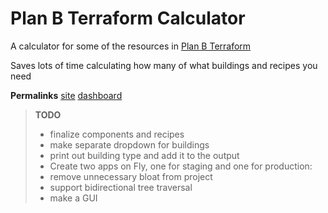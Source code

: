 # Plan B Terraform Calculator

A calculator for some of the resources
in [Plan B Terraform](https://store.steampowered.com/app/1894430/Plan_B_Terraform/)

Saves lots of time calculating how many of what buildings and recipes you need

**Permalinks**
[site](https://delicate-butterfly-8167.fly.dev/calculator)
[dashboard](https://fly.io/apps/delicate-butterfly-8167)

> **TODO**
>
> - finalize components and recipes
> - make separate dropdown for buildings
> - print out building type and add it to the output
> - Create two apps on Fly, one for staging and one for production:
> - remove unnecessary bloat from project
> - support bidirectional tree traversal
> - make a GUI
